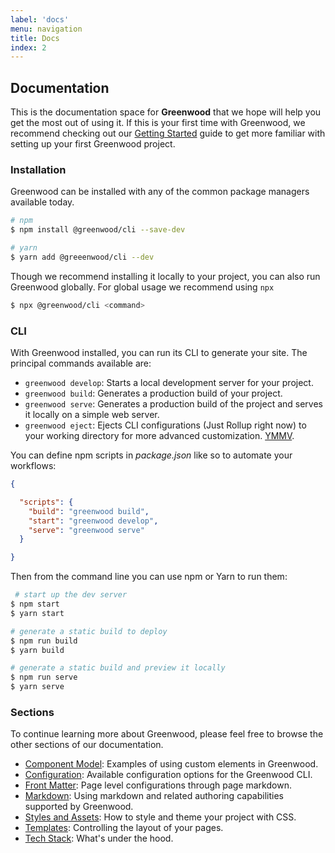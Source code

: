 ```yaml
---
label: 'docs'
menu: navigation
title: Docs
index: 2
---
```


## Documentation
This is the documentation space for **Greenwood** that we hope will help you get the most out of using it.  If this is your first time with Greenwood, we recommend checking out our [Getting Started](/getting-started/) guide to get more familiar with setting up your first Greenwood project.


### Installation
Greenwood can be installed with any of the common package managers available today.

```bash
# npm
$ npm install @greenwood/cli --save-dev

# yarn
$ yarn add @greeenwood/cli --dev
```

Though we recommend installing it locally to your project, you can also run Greenwood globally.  For global usage we recommend using `npx`

```bash
$ npx @greenwood/cli <command>
```

### CLI
With Greenwood installed, you can run its CLI to generate your site.  The principal commands available are:
- `greenwood develop`: Starts a local development server for your project.
- `greenwood build`: Generates a production build of your project.
- `greenwood serve`: Generates a production build of the project and serves it locally on a simple web server.
- `greenwood eject`: Ejects CLI configurations (Just Rollup right now) to your working directory for more advanced customization.  [YMMV](https://www.howtogeek.com/693183/what-does-ymmv-mean-and-how-do-you-use-it/).

You can define npm scripts in _package.json_ like so to automate your workflows:

```json
{

  "scripts": {
    "build": "greenwood build",
    "start": "greenwood develop",
    "serve": "greenwood serve"
  }

}
```

Then from the command line you can use npm or Yarn to run them:

```bash
 # start up the dev server
$ npm start
$ yarn start

# generate a static build to deploy
$ npm run build
$ yarn build

# generate a static build and preview it locally
$ npm run serve
$ yarn serve
```

### Sections

To continue learning more about Greenwood, please feel free to browse the other sections of our documentation.

- [Component Model](/docs/component-model/): Examples of using custom elements in Greenwood.
- [Configuration](/docs/configuration/): Available configuration options for the Greenwood CLI.
- [Front Matter](/docs/front-matter/): Page level configurations through page markdown.
- [Markdown](/docs/markdown/): Using markdown and related authoring capabilities supported by Greenwood.
- [Styles and Assets](/docs/css-and-images/): How to style and theme your project with CSS.
- [Templates](/docs/layouts/): Controlling the layout of your pages.
- [Tech Stack](/docs/tech-stack/): What's under the hood.